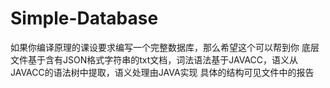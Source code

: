 # Simple-Database
如果你编译原理的课设要求编写一个完整数据库，那么希望这个可以帮到你
底层文件基于含有JSON格式字符串的txt文档，词法语法基于JAVACC，语义从JAVACC的语法树中提取，语义处理由JAVA实现
具体的结构可见文件中的报告

